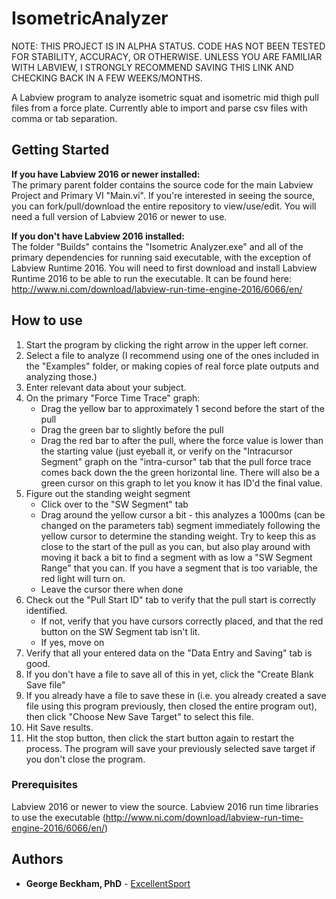 # IsometricAnalyzer

NOTE: THIS PROJECT IS IN ALPHA STATUS. CODE HAS NOT BEEN TESTED FOR STABILITY, ACCURACY, OR OTHERWISE. UNLESS YOU ARE FAMILIAR WITH LABVIEW, I STRONGLY RECOMMEND SAVING THIS LINK AND CHECKING BACK IN A FEW WEEKS/MONTHS.

A Labview program to analyze isometric squat and isometric mid thigh pull files from a force plate. Currently able to import and parse csv files with comma or tab separation. 

## Getting Started

**If you have Labview 2016 or newer installed:**  
The primary parent folder contains the source code for the main Labview Project and Primary VI "Main.vi". If you're interested in seeing the source, you can fork/pull/download the entire repository to view/use/edit. You will need a full version of Labview 2016 or newer to use.

**If you don't have Labview 2016 installed:**  
The folder "Builds" contains the "Isometric Analyzer.exe" and all of the primary dependencies for running said executable, with the exception of Labview Runtime 2016. You will need to first download and install Labview Runtime 2016 to be able to run the executable. It can be found here: http://www.ni.com/download/labview-run-time-engine-2016/6066/en/

## How to use

1. Start the program by clicking the right arrow in the upper left corner.
2. Select a file to analyze (I recommend using one of the ones included in the "Examples" folder, or making copies of real force plate outputs and analyzing those.)
3. Enter relevant data about your subject.
4. On the primary "Force Time Trace" graph:
	- Drag the yellow bar to approximately 1 second before the start of the pull
	- Drag the green bar to slightly before the pull
	- Drag the red bar to after the pull, where the force value is lower than the starting value (just eyeball it, or verify on the "Intracursor Segment" graph on the "intra-cursor" tab that the pull force trace comes back down the the green horizontal line. There will also be a green cursor on this graph to let you know it has ID'd the final value.
5. Figure out the standing weight segment
	- Click over to the "SW Segment" tab
	- Drag around the yellow cursor a bit - this analyzes a 1000ms (can be changed on the parameters tab) segment immediately following the yellow cursor to determine the standing weight. Try to keep this as close to the start of the pull as you can, but also play around with moving it back a bit to find a segment with as low a "SW Segment Range" that you can. If you have a segment that is too variable, the red light will turn on. 
	- Leave the cursor there when done
6. Check out the "Pull Start ID" tab to verify that the pull start is correctly identified.
	- If not, verify that you have cursors correctly placed, and that the red button on the SW Segment tab isn't lit.
	- If yes, move on
7. Verify that all your entered data on the "Data Entry and Saving" tab is good.
8. If you don't have a file to save all of this in yet, click the "Create Blank Save file"
9. If you already have a file to save these in (i.e. you already created a save file using this program previously, then closed the entire program out), then click "Choose New Save Target" to select this file.
10. Hit Save results.
11. Hit the stop button, then click the start button again to restart the process. The program will save your previously selected save target if you don't close the program.


### Prerequisites

Labview 2016 or newer to view the source.
Labview 2016 run time libraries to use the executable (http://www.ni.com/download/labview-run-time-engine-2016/6066/en/)

## Authors

* **George Beckham, PhD**  - [ExcellentSport](https://github.com/ExcellentSport)
